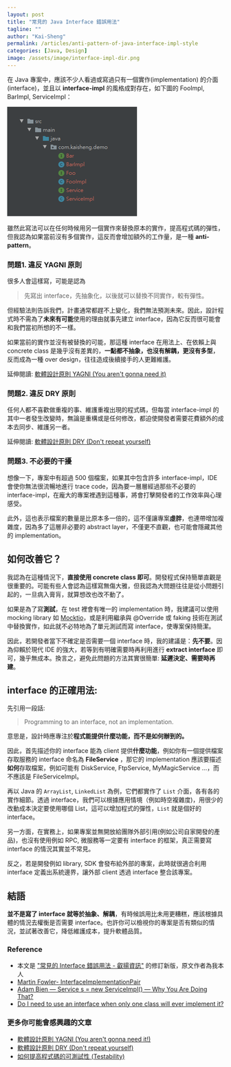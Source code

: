 ```yaml
---
layout: post
title: "常見的 Java Interface 錯誤用法"
tagline: ""
author: "Kai-Sheng"
permalink: /articles/anti-pattern-of-java-interface-impl-style
categories: [Java, Design]
image: /assets/image/interface-impl-dir.png
--- 
```


在 Java 專案中，應該不少人看過或寫過只有一個實作(implementation) 的介面 (interface)，並且以 **interface-impl** 的風格成對存在，如下圖的 FooImpl, BarImpl, ServiceImpl：

![常見的 Interface 錯誤用法](/assets/image/interface-impl-dir.png?margin=vertical-medium)

雖然此寫法可以在任何時候用另一個實作來替換原本的實作，提高程式碼的彈性，但我認為如果當前沒有多個實作，這反而會增加額外的工作量，是一種 **anti-pattern**。

### **問題1. 違反 YAGNI 原則**
很多人會這樣寫，可能是認為

>
> 先寫出 interface，先抽象化，以後就可以替換不同實作，較有彈性。
>

但經驗法則告訴我們，計畫通常都趕不上變化，我們無法預測未來。因此，設計程式時不需為了**未來有可能**使用的理由就事先建立 interface，因為它反而很可能會和我們當初所想的不一樣。

如果當前的實作並沒有被替換的可能，那這種 interface 在用法上、在依賴上與 concrete class 是幾乎沒有差異的，**一點都不抽象，也沒有解耦，更沒有多型**，反而成為一種 over design，往往造成後續接手的人更難維護。


延伸閱讀: [軟體設計原則 YAGNI (You aren't gonna need it)](/articles/yagni-principle)

### **問題2. 違反 DRY 原則**
任何人都不喜歡做重複的事、維護重複出現的程式碼，但每當 interface-impl 的其中一者發生改變時，無論是重構或是任何修改，都迫使開發者需要花費額外的成本去同步、維護另一者。

延伸閱讀: [軟體設計原則 DRY (Don't repeat yourself)](/articles/dry-principle) 

### **問題3. 不必要的干擾**
想像一下，專案中有超過 500 個檔案，如果其中包含許多 interface-impl，IDE 會使你無法很流暢地進行 trace code，因為要一層層經過那些不必要的 interface-impl，在龐大的專案裡遇到這種事，將會打擊開發者的工作效率與心理感受。

此外，這也表示檔案的數量是比原本多一倍的，這不僅讓專案**虛胖**，也連帶增加複雜度，因為多了這層非必要的 abstract layer，不僅更不直觀，也可能會隱藏其他的 implementation。
 
## **如何改善它？**
我認為在這種情況下，**直接使用 concrete class 即可**。開發程式保持簡單直觀是很重要的。可能有些人會認為這樣寫無傷大雅，但我認為大問題往往是從小問題引起的，一旦病入膏肓，就算想改也改不動了。

如果是為了寫**測試**，在 test 裡會有唯一的 implementation 時，我建議可以使用 mocking library 如 [Mocktio](https://site.mockito.org/)，或是利用繼承與 @Override 或 faking 技術在測試中替換實作，如此就不必特地為了單元測試而寫 interface，使專案保持簡潔。

因此，若開發者當下不確定是否需要一個 interface 時，我的建議是：**先不要**。因為仰賴於現代 IDE 的強大，若等到有明確需要時再利用進行 **extract interface** 即可，幾乎無成本。換言之，避免此問題的方法其實很簡單: **延遲決定、需要時再建**。 
 

## **interface 的正確用法**:
先引用一段話:

> 
> Programming to an interface, not an implementation.
> 

意思是，設計時應專注於**程式能提供什麼功能，而不是如何辦到的。**

因此，首先描述你的 interface 能為 client 提供**什麼功能**，例如你有一個提供檔案存取服務的 interface 命名為 **FileService** ，那它的 implementation 應該要描述**如何**存取檔案，例如可能有 DiskService, FtpService, MyMagicService …，而不應該是 FileServiceImpl。

再以 Java 的 `ArrayList`, `LinkedList` 為例，它們都實作了 `List` 介面，各有各的實作細節。透過 interface，我們可以根據應用情境（例如時空複雜度)，用很少的改動成本決定要使用哪個 List，這可以增加程式的彈性，`List` 就是個好的 interface。

另一方面，在實務上，如果專案並無開放給團隊外部引用(例如公司自家開發的產品)，也沒有使用例如 RPC, 微服務等一定要有 interface 的框架，真正需要寫 interface 的情況其實並不常見。

反之，若是開發例如 library, SDK 會發布給外部的專案，此時就很適合利用 interface 定義出系統邊界，讓外部 client 透過 interface 整合該專案。

## **結語**
**並不是寫了 interface 就等於抽象、解耦**，有時候誤用比未用更糟糕，應該根據具體的情況去權衡是否需要 interface。也許你可以檢視你的專案是否有類似的情況，並試著改善它，降低維護成本，提升軟體品質。
### **Reference**
- 本文是 ["常見的 Interface 錯誤用法 - 叡揚資訊"](https://www.gss.com.tw/blog/interface) 的修訂新版，原文作者為我本人
- [Martin Fowler- InterfaceImplementationPair](https://martinfowler.com/bliki/InterfaceImplementationPair.html)
- [Adam Bien — Service s = new ServiceImpl() — Why You Are Doing That?](http://adambien.blog/roller/abien/entry/service_s_new_serviceimpl_why)
- [Do I need to use an interface when only one class will ever implement it?](https://softwareengineering.stackexchange.com/questions/159813/do-i-need-to-use-an-interface-when-only-one-class-will-ever-implement-it/159815#159815)


### **更多你可能會感興趣的文章**
- [軟體設計原則 YAGNI (You aren't gonna need it!)](/articles/yagni-principle)
- [軟體設計原則 DRY (Don't repeat yourself)](/articles/dry-principle)
- [如何提高程式碼的可測試性 (Testability)](/articles/testability)
